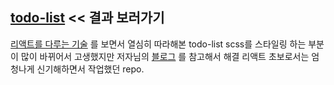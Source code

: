 ## [todo-list](https://wonjuyang.github.io/todo-list) << 결과 보러가기

[리액트를 다루는 기술](https://github.com/velopert/learning-react/tree/v1) 를 보면서 열심히 따라해본 todo-list
scss를 스타일링 하는 부분이 많이 바뀌어서 고생했지만 저자님의 [블로그](https://velopert.com/) 를 참고해서 해결 
리액트 초보로서는 엄청나게 신기해하면서 작업했던 repo.
